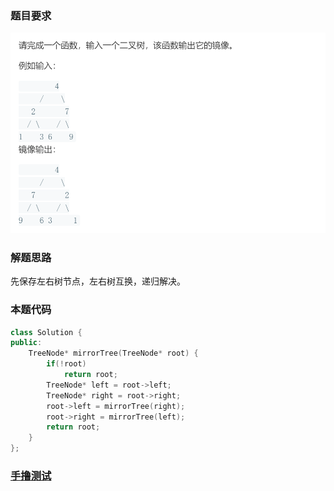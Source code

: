 ### 题目要求

![](pic/offer27.png)

### 解题思路

先保存左右树节点，左右树互换，递归解决。

### 本题代码

```c++
class Solution {
public:
    TreeNode* mirrorTree(TreeNode* root) {
        if(!root)
            return root;
        TreeNode* left = root->left;
        TreeNode* right = root->right;
        root->left = mirrorTree(right);
        root->right = mirrorTree(left);
        return root;
    }
};
```

### [手撸测试](https://leetcode-cn.com/problems/er-cha-shu-de-jing-xiang-lcof/)  

